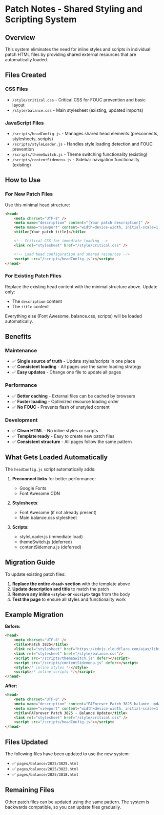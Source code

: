 # Patch Notes - Shared Styling and Scripting System

## Overview

This system eliminates the need for inline styles and scripts in individual patch HTML files by providing shared external resources that are automatically loaded.

## Files Created

### CSS Files
- `/style/critical.css` - Critical CSS for FOUC prevention and basic layout
- `/style/balance.css` - Main stylesheet (existing, updated imports)

### JavaScript Files
- `/scripts/headConfig.js` - Manages shared head elements (preconnects, stylesheets, scripts)
- `/scripts/styleLoader.js` - Handles style loading detection and FOUC prevention
- `/scripts/themeSwitch.js` - Theme switching functionality (existing)
- `/scripts/contentSidemenu.js` - Sidebar navigation functionality (existing)

## How to Use

### For New Patch Files

Use this minimal head structure:

```html
<head>
    <meta charset="UTF-8" />
    <meta name="description" content="[Your patch description]" />
    <meta name="viewport" content="width=device-width, initial-scale=1.0" />
    <title>[Your patch title]</title>

    <!-- Critical CSS for immediate loading -->
    <link rel="stylesheet" href="/style/critical.css" />

    <!-- Load head configuration and shared resources -->
    <script src="/scripts/headConfig.js"></script>
</head>
```

### For Existing Patch Files

Replace the existing head content with the minimal structure above. Update only:
- The `description` content
- The `title` content

Everything else (Font Awesome, balance.css, scripts) will be loaded automatically.

## Benefits

### Maintenance
- ✅ **Single source of truth** - Update styles/scripts in one place
- ✅ **Consistent loading** - All pages use the same loading strategy
- ✅ **Easy updates** - Change one file to update all pages

### Performance
- ✅ **Better caching** - External files can be cached by browsers
- ✅ **Faster loading** - Optimized resource loading order
- ✅ **No FOUC** - Prevents flash of unstyled content

### Development
- ✅ **Clean HTML** - No inline styles or scripts
- ✅ **Template ready** - Easy to create new patch files
- ✅ **Consistent structure** - All pages follow the same pattern

## What Gets Loaded Automatically

The `headConfig.js` script automatically adds:

1. **Preconnect links** for better performance:
   - Google Fonts
   - Font Awesome CDN

2. **Stylesheets**:
   - Font Awesome (if not already present)
   - Main balance.css stylesheet

3. **Scripts**:
   - styleLoader.js (immediate load)
   - themeSwitch.js (deferred)
   - contentSidemenu.js (deferred)

## Migration Guide

To update existing patch files:

1. **Replace the entire `<head>` section** with the template above
2. **Update description and title** to match the patch
3. **Remove any inline `<style>` or `<script>` tags** from the body
4. **Test the page** to ensure all styles and functionality work

## Example Migration

**Before:**
```html
<head>
    <meta charset="UTF-8" />
    <title>Patch 3825</title>
    <link rel="stylesheet" href="https://cdnjs.cloudflare.com/ajax/libs/font-awesome/6.4.0/css/all.min.css"/>
    <link rel="stylesheet" href="/style/balance.css"/>
    <script src="/scripts/themeSwitch.js" defer></script>
    <script src="/scripts/contentSidemenu.js" defer></script>
    <style>/* inline styles */</style>
    <script>/* inline scripts */</script>
</head>
```

**After:**
```html
<head>
    <meta charset="UTF-8" />
    <meta name="description" content="FAForever Patch 3825 balance update..." />
    <meta name="viewport" content="width=device-width, initial-scale=1.0" />
    <title>FAForever Patch 3825 - Balance Update</title>
    <link rel="stylesheet" href="/style/critical.css" />
    <script src="/scripts/headConfig.js"></script>
</head>
```

## Files Updated

The following files have been updated to use the new system:
- ✅ `pages/balance/2025/3825.html`
- ✅ `pages/balance/2025/3822.html`
- ✅ `pages/balance/2025/3818.html`

## Remaining Files

Other patch files can be updated using the same pattern. The system is backwards compatible, so you can update files gradually.
